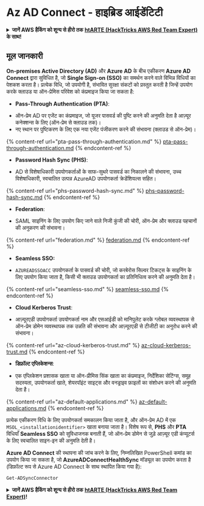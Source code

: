 # Az AD Connect - हाइब्रिड आईडेंटिटी

<details>

<summary><strong>जानें AWS हैकिंग को शून्य से हीरो तक</strong> <a href="https://training.hacktricks.xyz/courses/arte"><strong>htARTE (HackTricks AWS Red Team Expert)</strong></a><strong> के साथ!</strong></summary>

HackTricks का समर्थन करने के अन्य तरीके:

* अगर आप अपनी **कंपनी का विज्ञापन HackTricks में देखना चाहते हैं** या **HackTricks को PDF में डाउनलोड करना चाहते हैं** तो [**सब्सक्रिप्शन प्लान्स देखें**](https://github.com/sponsors/carlospolop)!
* [**आधिकारिक PEASS और HackTricks स्वैग**](https://peass.creator-spring.com) प्राप्त करें
* हमारे विशेष [**NFTs**](https://opensea.io/collection/the-peass-family) कलेक्शन [**The PEASS Family**](https://opensea.io/collection/the-peass-family) खोजें
* **शामिल हों** 💬 [**डिस्कॉर्ड ग्रुप**](https://discord.gg/hRep4RUj7f) या [**टेलीग्राम ग्रुप**](https://t.me/peass) या हमें **ट्विटर** 🐦 [**@hacktricks_live**](https://twitter.com/hacktricks_live)** पर फॉलो** करें।
* **हैकिंग ट्रिक्स साझा करें द्वारा PRs सबमिट करके** [**HackTricks**](https://github.com/carlospolop/hacktricks) और [**HackTricks Cloud**](https://github.com/carlospolop/hacktricks-cloud) github repos में।

</details>

## मूल जानकारी

**On-premises Active Directory (AD)** और **Azure AD** के बीच एकीकरण **Azure AD Connect** द्वारा सुविधित है, जो **Single Sign-on (SSO)** का समर्थन करने वाले विभिन्न विधियों का पेशकश करता है। प्रत्येक विधि, जो उपयोगी है, संभावित सुरक्षा संकटों को प्रस्तुत करती है जिन्हें उपयोग करके क्लाउड या ऑन-प्रेमिस परिवेश को कंप्रमाइज किया जा सकता है:

* **Pass-Through Authentication (PTA)**:
- ऑन-प्रेम AD पर एजेंट का कंप्रमाइज, जो यूजर पासवर्ड की पुष्टि करने की अनुमति देता है आज़्यूर कनेक्शन्स के लिए (ऑन-प्रेम से क्लाउड तक)।
- नए स्थान पर पुष्टिकरण के लिए एक नया एजेंट पंजीकरण करने की संभावना (क्लाउड से ऑन-प्रेम)।

{% content-ref url="pta-pass-through-authentication.md" %}
[pta-pass-through-authentication.md](pta-pass-through-authentication.md)
{% endcontent-ref %}

* **Password Hash Sync (PHS)**:
- AD से विशेषाधिकारी उपयोगकर्ताओं के साफ-सुथरे पासवर्ड का निकालने की संभावना, उच्च विशेषाधिकारी, स्वचालित उत्पन्न AzureAD उपयोगकर्ता क्रेडेंशियल्स सहित।

{% content-ref url="phs-password-hash-sync.md" %}
[phs-password-hash-sync.md](phs-password-hash-sync.md)
{% endcontent-ref %}

* **Federation**:
- SAML साइनिंग के लिए उपयोग किए जाने वाले निजी कुंजी की चोरी, ऑन-प्रेम और क्लाउड पहचानों की अनुकरण की संभावना।

{% content-ref url="federation.md" %}
[federation.md](federation.md)
{% endcontent-ref %}

* **Seamless SSO:**
- `AZUREADSSOACC` उपयोगकर्ता के पासवर्ड की चोरी, जो करबेरोस सिल्वर टिकट्स के साइनिंग के लिए उपयोग किया जाता है, किसी भी क्लाउड उपयोगकर्ता का प्रतिनिधित्व करने की अनुमति देता है।

{% content-ref url="seamless-sso.md" %}
[seamless-sso.md](seamless-sso.md)
{% endcontent-ref %}

* **Cloud Kerberos Trust**:
- आज़्यूरएडी उपयोगकर्ता उपयोगकर्ता नाम और एसआईडी को मानिपुलेट करके ग्लोबल व्यवस्थापक से ऑन-प्रेम डोमेन व्यवस्थापक तक उन्नति की संभावना और आज़्यूरएडी से टीजीटी का अनुरोध करने की संभावना।

{% content-ref url="az-cloud-kerberos-trust.md" %}
[az-cloud-kerberos-trust.md](az-cloud-kerberos-trust.md)
{% endcontent-ref %}

* **डिफ़ॉल्ट एप्लिकेशन्स**:
- एक एप्लिकेशन प्रशासक खाता या ऑन-प्रीमिस सिंक खाता का कंप्रमाइज, निर्देशिका सेटिंग्स, समूह सदस्यता, उपयोगकर्ता खाते, शेयरपॉइंट साइट्स और वनड्राइव फ़ाइलों का संशोधन करने की अनुमति देता है।

{% content-ref url="az-default-applications.md" %}
[az-default-applications.md](az-default-applications.md)
{% endcontent-ref %}

प्रत्येक एकीकरण विधि के लिए उपयोगकर्ता समकालन किया जाता है, और ऑन-प्रेम AD में एक `MSOL_<installationidentifier>` खाता बनाया जाता है। विशेष रूप से, **PHS** और **PTA** विधियाँ **Seamless SSO** को सुविधाजनक बनाती हैं, जो ऑन-प्रेम डोमेन से जुड़े आज़्यूर एडी कंप्यूटर्स के लिए स्वचालित साइन-इन की अनुमति देती है।

**Azure AD Connect** की स्थापना की जांच करने के लिए, निम्नलिखित PowerShell कमांड का उपयोग किया जा सकता है, जो **AzureADConnectHealthSync** मॉड्यूल का उपयोग करता है (डिफ़ॉल्ट रूप से Azure AD Connect के साथ स्थापित किया गया है):
```powershell
Get-ADSyncConnector
```
<details>

<summary><strong>जानें AWS हैकिंग को शून्य से हीरो तक</strong> <a href="https://training.hacktricks.xyz/courses/arte"><strong>htARTE (HackTricks AWS Red Team Expert)</strong></a><strong>!</strong></summary>

हैकट्रिक्स का समर्थन करने के अन्य तरीके:

* अगर आप चाहते हैं कि आपकी **कंपनी हैकट्रिक्स में विज्ञापित हो** या **हैकट्रिक्स को PDF में डाउनलोड करना चाहते हैं** तो [**सब्सक्रिप्शन प्लान्स देखें**](https://github.com/sponsors/carlospolop)!
* [**आधिकारिक PEASS और HackTricks स्वैग**](https://peass.creator-spring.com) प्राप्त करें
* हमारे विशेष [**NFTs**](https://opensea.io/collection/the-peass-family) कलेक्शन, [**द पीएस फैमिली**](https://opensea.io/collection/the-peass-family) खोजें
* **शामिल हों** 💬 [**डिस्कॉर्ड समूह**](https://discord.gg/hRep4RUj7f) या [**टेलीग्राम समूह**](https://t.me/peass) या हमें **ट्विटर** पर **फॉलो** करें 🐦 [**@hacktricks_live**](https://twitter.com/hacktricks_live)**.**
* **अपने हैकिंग ट्रिक्स साझा करें, हैकट्रिक्स** [**और हैकट्रिक्स क्लाउड**](https://github.com/carlospolop/hacktricks) **github रेपो में PR जमा करके**।

</details>
